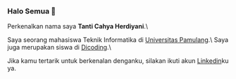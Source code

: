### Halo Semua 👋

<!--
**tantiich/tantiich** is a ✨ _special_ ✨ repository because its `README.md` (this file) appears on your GitHub profile.

Here are some ideas to get you started:

- 🔭 I’m currently working on ...
- 🌱 I’m currently learning ...
- 👯 I’m looking to collaborate on ...
- 🤔 I’m looking for help with ...
- 💬 Ask me about ...
- 📫 How to reach me: ...
- 😄 Pronouns: ...
- ⚡ Fun fact: ...
-->
Perkenalkan nama saya **Tanti Cahya Herdiyani**.\

Saya seorang mahasiswa Teknik Informatika di [Universitas Pamulang](http://unpam.ac.id/).\ 
Saya juga merupakan siswa di [Dicoding](https://www.dicoding.com/).\

Jika kamu tertarik untuk berkenalan denganku, silakan ikuti akun [Linkedin](https://www.linkedin.com/in/tanti-cahya-h-095316212/)ku ya.
